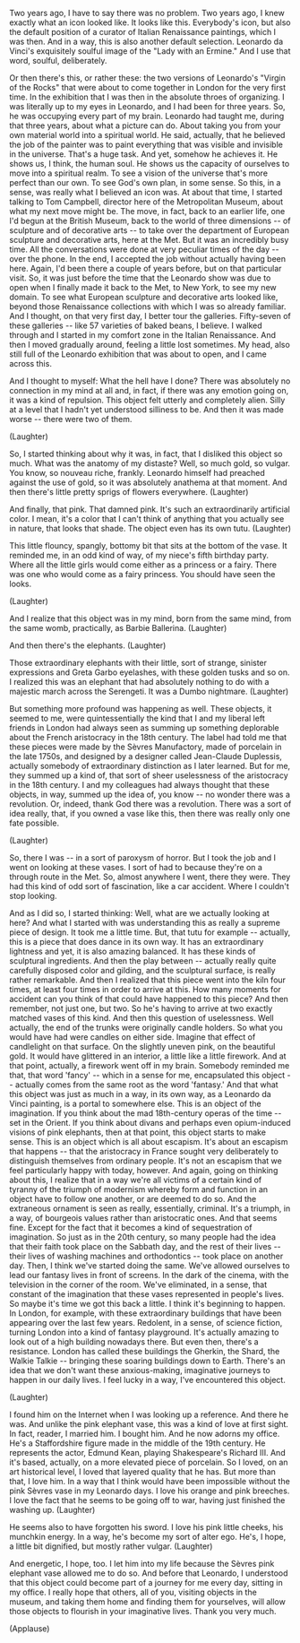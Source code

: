 
Two years ago, I have to say there was no problem.
Two years ago, I knew exactly 
what an icon looked like.
It looks like this.
Everybody&#39;s icon, but also the default position
of a curator of Italian Renaissance 
paintings, which I was then.
And in a way, this is also another default selection.
Leonardo da Vinci&#39;s exquisitely soulful image
of the &quot;Lady with an Ermine.&quot;
And I use that word, soulful, deliberately.

Or then there&#39;s this, or rather these:
the two versions of Leonardo&#39;s &quot;Virgin of the Rocks&quot;
that were about to come together 
in London for the very first time.
In the exhibition that I was then in 
the absolute throes of organizing.
I was literally up to my eyes in Leonardo,
and I had been for three years.
So, he was occupying every part of my brain.
Leonardo had taught me, during that three years,
about what a picture can do.
About taking you from your own 
material world into a spiritual world.
He said, actually, that he believed 
the job of the painter
was to paint everything that was visible 
and invisible in the universe.
That&#39;s a huge task. And yet, 
somehow he achieves it.
He shows us, I think, the human soul.
He shows us the capacity of ourselves
to move into a spiritual realm.
To see a vision of the universe that&#39;s 
more perfect than our own.
To see God&#39;s own plan, in some sense.
So this, in a sense, was really 
what I believed an icon was.
At about that time, I started talking to Tom Campbell,
director here of the Metropolitan Museum,
about what my next move might be.
The move, in fact, back to an earlier life,
one I&#39;d begun at the British Museum,
back to the world of three dimensions --
of sculpture and of decorative arts --
to take over the department of European sculpture 
and decorative arts, here at the Met.
But it was an incredibly busy time.
All the conversations were done 
at very peculiar times of the day --
over the phone.
In the end, I accepted the job
without actually having been here.
Again, I&#39;d been there a couple of years before,
but on that particular visit.
So, it was just before the time that 
the Leonardo show was due to open
when I finally made it back to the Met, to New York,
to see my new domain.
To see what European sculpture 
and decorative arts looked like,
beyond those Renaissance collections 
with which I was so already familiar.
And I thought, on that very first day, 
I better tour the galleries.
Fifty-seven of these galleries --
like 57 varieties of baked beans, I believe.
I walked through and I started in my comfort zone
in the Italian Renaissance.
And then I moved gradually around,
feeling a little lost sometimes.
My head, also still full of the Leonardo exhibition
that was about to open, and I came across this.

And I thought to myself: What the hell have I done?
There was absolutely no connection in my mind
at all and, in fact, if there was any emotion going on,
it was a kind of repulsion.
This object felt utterly and completely alien.
Silly at a level that I hadn&#39;t yet 
understood silliness to be.
And then it was made worse --
there were two of them.

(Laughter)

So, I started thinking about why it was, in fact,
that I disliked this object so much.
What was the anatomy of my distaste?
Well, so much gold, so vulgar.
You know, so nouveau riche, frankly.
Leonardo himself had preached 
against the use of gold,
so it was absolutely anathema at that moment.
And then there&#39;s little pretty sprigs 
of flowers everywhere. 
(Laughter)

And finally, that pink. That damned pink.
It&#39;s such an extraordinarily artificial color.
I mean, it&#39;s a color that I can&#39;t think of 
anything that you actually see in nature,
that looks that shade.
The object even has its own tutu. 
(Laughter)

This little flouncy, spangly, bottomy bit
that sits at the bottom of the vase.
It reminded me, in an odd kind of way,
of my niece&#39;s fifth birthday party.
Where all the little girls would come 
either as a princess or a fairy.
There was one who would come as a fairy princess.
You should have seen the looks.

(Laughter)

And I realize that this object was in my mind,
born from the same mind, from the same womb,
practically, as Barbie Ballerina. 
(Laughter)

And then there&#39;s the elephants. 
(Laughter)

Those extraordinary elephants
with their little, sort of strange, sinister expressions
and Greta Garbo eyelashes, with 
these golden tusks and so on.
I realized this was an elephant that had
absolutely nothing to do with a majestic 
march across the Serengeti.
It was a Dumbo nightmare. 
(Laughter)

But something more profound 
was happening as well.
These objects, it seemed to me,
were quintessentially the kind that I 
and my liberal left friends in London
had always seen as summing up
something deplorable about the French aristocracy
in the 18th century.
The label had told me that these pieces were made
by the Sèvres Manufactory,
made of porcelain in the late 1750s,
and designed by a designer called 
Jean-Claude Duplessis,
actually somebody of extraordinary distinction
as I later learned.
But for me, they summed up a kind of,
that sort of sheer uselessness of the aristocracy
in the 18th century.
I and my colleagues had always thought
that these objects, in way, summed up the idea of,
you know -- no wonder there was a revolution.
Or, indeed, thank God there was a revolution.
There was a sort of idea really, that,
if you owned a vase like this,
then there was really only one fate possible.

(Laughter)

So, there I was -- in a sort of paroxysm of horror.
But I took the job and I went 
on looking at these vases.
I sort of had to because they&#39;re 
on a through route in the Met.
So, almost anywhere I went, there they were.
They had this kind of odd sort of fascination,
like a car accident.
Where I couldn&#39;t stop looking.

And as I did so, I started thinking:
Well, what are we actually looking at here?
And what I started with was understanding this
as really a supreme piece of design.
It took me a little time.
But, that tutu for example --
actually, this is a piece that 
does dance in its own way.
It has an extraordinary lightness
and yet, it is also amazing balanced.
It has these kinds of sculptural ingredients.
And then the play between --
actually really quite carefully disposed 
color and gilding, and the sculptural surface,
is really rather remarkable.
And then I realized that this piece went into the kiln
four times, at least four times 
in order to arrive at this.
How many moments for accident can you think of
that could have happened to this piece?
And then remember, not just one, but two.
So he&#39;s having to arrive at two exactly matched
vases of this kind.
And then this question of uselessness.
Well actually, the end of the trunks 
were originally candle holders.
So what you would have had 
were candles on either side.
Imagine that effect of candlelight on that surface.
On the slightly uneven pink, on the beautiful gold.
It would have glittered in an interior,
a little like a little firework.
And at that point, actually, 
a firework went off in my brain.
Somebody reminded me that, that word &#39;fancy&#39; --
which in a sense for me, encapsulated this object --
actually comes from the same 
root as the word &#39;fantasy.&#39;
And that what this object was just as much in a way,
in its own way, as a Leonardo da Vinci painting,
is a portal to somewhere else.
This is an object of the imagination.
If you think about the mad 18th-century 
operas of the time -- set in the Orient.
If you think about divans and perhaps even 
opium-induced visions of pink elephants,
then at that point, this object starts to make sense.
This is an object which is all about escapism.
It&#39;s about an escapism that happens --
that the aristocracy in France sought
very deliberately
to distinguish themselves from ordinary people.
It&#39;s not an escapism that
we feel particularly happy with today, however.
And again, going on thinking about this,
I realize that in a way we&#39;re all victims
of a certain kind of tyranny
of the triumph of modernism
whereby form and function in an object
have to follow one another, or are deemed to do so.
And the extraneous ornament is seen as really,
essentially, criminal.
It&#39;s a triumph, in a way, of bourgeois
values rather than aristocratic ones.
And that seems fine.
Except for the fact that it becomes a kind of 
sequestration of imagination.
So just as in the 20th century, so many people
had the idea that their faith
took place on the Sabbath day,
and the rest of their lives --
their lives of washing machines and orthodontics --
took place on another day.
Then, I think we&#39;ve started doing the same.
We&#39;ve allowed ourselves to
lead our fantasy lives in front of screens.
In the dark of the cinema, with the
television in the corner of the room.
We&#39;ve eliminated, in a sense, that constant
of the imagination that these vases 
represented in people&#39;s lives.
So maybe it&#39;s time we got this back a little.
I think it&#39;s beginning to happen.
In London, for example,
with these extraordinary buildings
that have been appearing over the last few years.
Redolent, in a sense, of science fiction,
turning London into a kind of fantasy playground.
It&#39;s actually amazing to look out of 
a high building nowadays there.
But even then, there&#39;s a resistance.
London has called these buildings the 
Gherkin, the Shard, the Walkie Talkie --
bringing these soaring buildings down to Earth.
There&#39;s an idea that we don&#39;t want these
anxious-making, imaginative journeys 
to happen in our daily lives.
I feel lucky in a way,
I&#39;ve encountered this object.

(Laughter)

I found him on the Internet when 
I was looking up a reference.
And there he was.
And unlike the pink elephant vase,
this was a kind of love at first sight.
In fact, reader, I married him. I bought him.
And he now adorns my office.
He&#39;s a Staffordshire figure made 
in the middle of the 19th century.
He represents the actor, Edmund Kean, 
playing Shakespeare&#39;s Richard III.
And it&#39;s based, actually, on a more 
elevated piece of porcelain.
So I loved, on an art historical level,
I loved that layered quality that he has.
But more than that, I love him.
In a way that I think would have been impossible
without the pink Sèvres vase in my Leonardo days.
I love his orange and pink breeches.
I love the fact that he seems to be going off to war,
having just finished the washing up. 
(Laughter)

He seems also to have forgotten his sword.
I love his pink little cheeks, his munchkin energy.
In a way, he&#39;s become my sort of alter ego.
He&#39;s, I hope, a little bit dignified,
but mostly rather vulgar. 
(Laughter)

And energetic, I hope, too.
I let him into my life because the Sèvres
pink elephant vase allowed me to do so.
And before that Leonardo,
I understood that this object could become 
part of a journey for me every day,
sitting in my office.
I really hope that others, all of you,
visiting objects in the museum,
and taking them home and 
finding them for yourselves,
will allow those objects to flourish 
in your imaginative lives.
Thank you very much.

(Applause)

